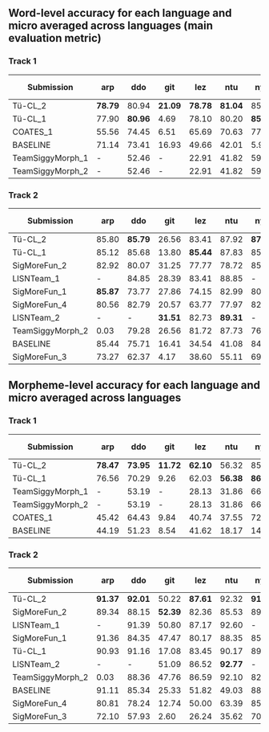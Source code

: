 ## Word-level accuracy for each language and micro averaged across languages (**main evaluation metric**)

### Track 1

| Submission | arp | ddo | git | lez | ntu | nyb | usp | <span style='color:red'>AVG</span> | Partial submission? |
|--|--|--|--|--|--|--|--|--|--|
| Tü-CL_2 | **78.79** | 80.94 | **21.09** | **78.78** | **81.04** | 85.05 | **73.39** | <span style='color:red'>**71.30**</span> |  |
| Tü-CL_1 | 77.90 | **80.96** | 4.69 | 78.10 | 80.20 | **85.34** | 68.86 | <span style='color:red'>68.01</span> |  |
| COATES_1 | 55.56 | 74.45 | 6.51 | 65.69 | 70.63 | 77.01 | 66.99 | <span style='color:red'>59.55</span> |  |
| BASELINE | 71.14 | 73.41 | 16.93 | 49.66 | 42.01 | 5.96 | 72.06 | <span style='color:red'>47.31</span> |  |
| TeamSiggyMorph_1 | - | 52.46 | - | 22.91 | 41.82 | 59.22 | 57.26 | <span style='color:red'>46.73</span> | X |
| TeamSiggyMorph_2 | - | 52.46 | - | 22.91 | 41.82 | 59.22 | 57.26 | <span style='color:red'>46.73</span> | X |

### Track 2

| Submission | arp | ddo | git | lez | ntu | nyb | usp | <span style='color:red'>AVG</span> | Partial submission? |
|--|--|--|--|--|--|--|--|--|--|
| Tü-CL_2 | 85.80 | **85.79** | 26.56 | 83.41 | 87.92 | **87.98** | **78.46** | <span style='color:red'>**76.56**</span> |  |
| Tü-CL_1 | 85.12 | 85.68 | 13.80 | **85.44** | 87.83 | 85.90 | 77.21 | <span style='color:red'>74.43</span> |  |
| SigMoreFun_2 | 82.92 | 80.07 | 31.25 | 77.77 | 78.72 | 85.53 | 77.51 | <span style='color:red'>73.39</span> |  |
| LISNTeam_1 | - | 84.85 | 28.39 | 83.41 | 88.85 | - | 76.30 | <span style='color:red'>72.36</span> | X |
| SigMoreFun_1 | **85.87** | 73.77 | 27.86 | 74.15 | 82.99 | 80.61 | 73.47 | <span style='color:red'>71.25</span> |  |
| SigMoreFun_4 | 80.56 | 82.79 | 20.57 | 63.77 | 77.97 | 82.59 | 75.72 | <span style='color:red'>69.14</span> |  |
| LISNTeam_2 | - | - | **31.51** | 82.73 | **89.31** | - | - | <span style='color:red'>67.85</span> | X |
| TeamSiggyMorph_2 | 0.03 | 79.28 | 26.56 | 81.72 | 87.73 | 76.25 | 75.84 | <span style='color:red'>61.06</span> |  |
| BASELINE | 85.44 | 75.71 | 16.41 | 34.54 | 41.08 | 84.30 | 76.55 | <span style='color:red'>59.14</span> |  |
| SigMoreFun_3 | 73.27 | 62.37 | 4.17 | 38.60 | 55.11 | 69.25 | 70.85 | <span style='color:red'>53.38</span> |  |

## Morpheme-level accuracy for each language and micro averaged across languages

### Track 1

| Submission | arp | ddo | git | lez | ntu | nyb | usp | <span style='color:red'>AVG</span> | Partial submission? |
|--|--|--|--|--|--|--|--|--|--|
| Tü-CL_2 | **78.47** | **73.95** | **11.72** | **62.10** | 56.32 | 85.24 | **70.05** | <span style='color:red'>**62.55**</span> |  |
| Tü-CL_1 | 76.56 | 70.29 | 9.26 | 62.03 | **56.38** | **86.74** | 60.42 | <span style='color:red'>60.24</span> |  |
| TeamSiggyMorph_1 | - | 53.19 | - | 28.13 | 31.86 | 66.25 | 59.73 | <span style='color:red'>47.83</span> | X |
| TeamSiggyMorph_2 | - | 53.19 | - | 28.13 | 31.86 | 66.25 | 59.73 | <span style='color:red'>47.83</span> | X |
| COATES_1 | 45.42 | 64.43 | 9.84 | 40.74 | 37.55 | 72.82 | 56.02 | <span style='color:red'>46.69</span> |  |
| BASELINE | 44.19 | 51.23 | 8.54 | 41.62 | 18.17 | 14.22 | 57.24 | <span style='color:red'>33.60</span> |  |

### Track 2

| Submission | arp | ddo | git | lez | ntu | nyb | usp | <span style='color:red'>AVG</span> | Partial submission? |
|--|--|--|--|--|--|--|--|--|--|
| Tü-CL_2 | **91.37** | **92.01** | 50.22 | **87.61** | 92.32 | **91.40** | **84.51** | <span style='color:red'>**84.21**</span> |  |
| SigMoreFun_2 | 89.34 | 88.15 | **52.39** | 82.36 | 85.53 | 89.49 | 83.08 | <span style='color:red'>81.48</span> |  |
| LISNTeam_1 | - | 91.39 | 50.80 | 87.17 | 92.60 | - | 82.42 | <span style='color:red'>80.88</span> | X |
| SigMoreFun_1 | 91.36 | 84.35 | 47.47 | 80.17 | 88.35 | 85.84 | 80.08 | <span style='color:red'>79.66</span> |  |
| Tü-CL_1 | 90.93 | 91.16 | 17.08 | 83.45 | 90.17 | 89.96 | 83.45 | <span style='color:red'>78.03</span> |  |
| LISNTeam_2 | - | - | 51.09 | 86.52 | **92.77** | - | - | <span style='color:red'>76.79</span> | X |
| TeamSiggyMorph_2 | 0.03 | 88.36 | 47.76 | 86.59 | 92.10 | 82.74 | 82.22 | <span style='color:red'>68.54</span> |  |
| BASELINE | 91.11 | 85.34 | 25.33 | 51.82 | 49.03 | 88.71 | 82.48 | <span style='color:red'>67.69</span> |  |
| SigMoreFun_4 | 80.81 | 78.24 | 12.74 | 50.00 | 63.39 | 85.30 | 73.25 | <span style='color:red'>63.39</span> |  |
| SigMoreFun_3 | 72.10 | 57.93 | 2.60 | 26.24 | 35.62 | 70.01 | 67.73 | <span style='color:red'>47.46</span> |  |
